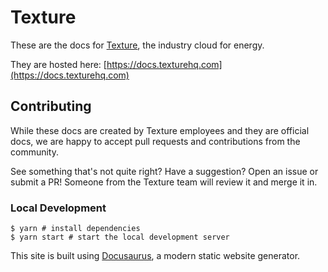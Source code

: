 # Texture

These are the docs for [Texture](https://www.texturehq.com), the industry cloud for energy.

They are hosted here: [https://docs.texturehq.com](https://docs.texturehq.com)

## Contributing

While these docs are created by Texture employees and they are official docs, we are happy to accept pull requests and contributions from the community.

See something that's not quite right? Have a suggestion? Open an issue or submit a PR! Someone from the Texture team will review it and merge it in.

### Local Development

```
$ yarn # install dependencies
$ yarn start # start the local development server
```

This site is built using [Docusaurus](https://docusaurus.io/), a modern static website generator.
